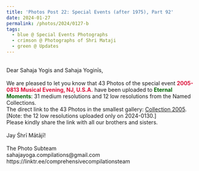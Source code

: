 ```yaml
---
title: 'Photos Post 22: Special Events (after 1975), Part 92'
date: 2024-01-27
permalink: /photos/2024/0127-b
tags:
  - blue @ Special Events Photographs
  - crimson @ Photographs of Shri Mataji
  - green @ Updates
---
```


<p>
<br>
Dear Sahaja Yogis and Sahaja Yoginīs,<br>
<br>
We are pleased to let you know that 43 Photos of the special event <font color="Crimson"><b>2005-0813 Musical Evening, NJ, U.S.A.</b></font> have been uploaded to <font color="DarkGreen"><b>Eternal Moments</b></font>: 31 medium resolutions and 12 low resolutions from the Named Collections.<br>
The direct link to the 43 Photos in the smallest gallery: <a href="https://eternalmoments.smugmug.com/Collections/Alan-Wherry-Collection/2005">Collection 2005</a>.<br>
[Note: the 12 low resolutions uploaded only on 2024-0130.]<br>
Please kindly share the link with all our brothers and sisters.<br>
<br>
Jay Śhrī Mātājī!<br>
<br>
The Photo Subteam<br>
sahajayoga.compilations@gmail.com<br>
https://linktr.ee/comprehensivecompilationsteam
</p>